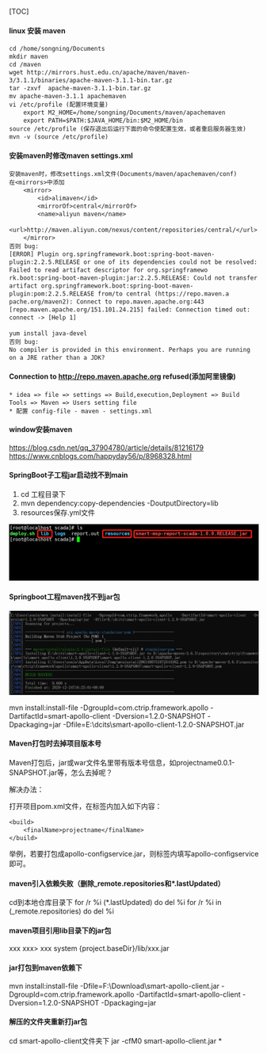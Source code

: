 [TOC]

#### linux 安装 maven
```
cd /home/songning/Documents
mkdir maven
cd /maven
wget http://mirrors.hust.edu.cn/apache/maven/maven-3/3.1.1/binaries/apache-maven-3.1.1-bin.tar.gz
tar -zxvf  apache-maven-3.1.1-bin.tar.gz
mv apache-maven-3.1.1 apachemaven
vi /etc/profile (配置环境变量)
	export M2_HOME=/home/songning/Documents/maven/apachemaven
	export PATH=$PATH:$JAVA_HOME/bin:$M2_HOME/bin
source /etc/profile (保存退出后运行下面的命令使配置生效，或者重启服务器生效)
mvn -v (source /etc/profile)
```

#### 安装maven时修改maven settings.xml
```
安装maven时，修改settings.xml文件(Documents/maven/apachemaven/conf)
在<mirrors>中添加 
	<mirror>
		<id>alimaven</id>
		<mirrorOf>central</mirrorOf>
		<name>aliyun maven</name>
		<url>http://maven.aliyun.com/nexus/content/repositories/central/</url>
	</mirror> 
否则 bug: 
[ERROR] Plugin org.springframework.boot:spring-boot-maven-plugin:2.2.5.RELEASE or one of its dependencies could not be resolved: Failed to read artifact descriptor for org.springframewo
rk.boot:spring-boot-maven-plugin:jar:2.2.5.RELEASE: Could not transfer artifact org.springframework.boot:spring-boot-maven-plugin:pom:2.2.5.RELEASE from/to central (https://repo.maven.a
pache.org/maven2): Connect to repo.maven.apache.org:443 [repo.maven.apache.org/151.101.24.215] failed: Connection timed out: connect -> [Help 1]

yum install java-devel
否则 bug:
No compiler is provided in this environment. Perhaps you are running on a JRE rather than a JDK?
```

#### Connection to http://repo.maven.apache.org refused(添加阿里镜像)
```
* idea => file => settings => Build,execution,Deployment => Build Tools => Maven => Users setting file
* 配置 config-file - maven - settings.xml
```

#### window安装maven
<https://blog.csdn.net/qq_37904780/article/details/81216179>
<https://www.cnblogs.com/happyday56/p/8968328.html>


#### SpringBoot子工程jar启动找不到main
1. cd 工程目录下
2. mvn dependency:copy-dependencies -DoutputDirectory=lib
3. resources保存.yml文件

![springboot启动目录.jpg](/images/springboot启动目录.jpg)


#### Springboot工程maven找不到jar包
![mvn-install](/images/mvn-install.jpg)

mvn install:install-file -DgroupId=com.ctrip.framework.apollo -DartifactId=smart-apollo-client -Dversion=1.2.0-SNAPSHOT -Dpackaging=jar -Dfile=E:\dcits\smart-apollo-client-1.2.0-SNAPSHOT.jar


#### Maven打包时去掉项目版本号
Maven打包后，jar或war文件名里带有版本号信息，如projectname0.0.1-SNAPSHOT.jar等，怎么去掉呢？

解决办法：

打开项目pom.xml文件，在<build></build>标签内加入如下内容：
```
<build>
    <finalName>projectname</finalName>
</build>
```

 举例，若要打包成apollo-configservice.jar，则<finalName></finalName>标签内填写apollo-configservice即可。
 
 #### maven引入依赖失败（删除_remote.repositories和*.lastUpdated）
 
 cd到本地仓库目录下
 for /r %i (*.lastUpdated) do del %i
 for /r %i in (_remote.repositories) do del %i
 
#### maven项目引用lib目录下的jar包

<dependency>
    <groupId>xxx</groupId>
    <artifactId>xxx</artifactId>>
    <verison>xxx</verison>
    <scope>system</scope>
    <systemPath>{project.baseDir}/lib/xxx.jar</systemPath>
</dependency>


#### jar打包到maven依赖下

mvn install:install-file -Dfile=F:\Download\smart-apollo-client.jar -DgroupId=com.ctrip.framework.apollo -DartifactId=smart-apollo-client -Dversion=1.2.0-SNAPSHOT -Dpackaging=jar

#### 解压的文件夹重新打jar包

cd smart-apollo-client文件夹下 
jar -cfM0 smart-apollo-client.jar *